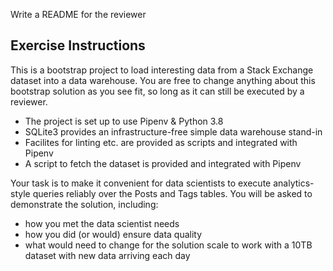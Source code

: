 Write a README for the reviewer



## Exercise Instructions

This is a bootstrap project to load interesting data from a Stack Exchange dataset into a data warehouse.
You are free to change anything about this bootstrap solution as you see fit, so long as it can still be executed by a reviewer.

- The project is set up to use Pipenv & Python 3.8
- SQLite3 provides an infrastructure-free simple data warehouse stand-in
- Facilites for linting etc. are provided as scripts and integrated with Pipenv
- A script to fetch the dataset is provided and integrated with Pipenv

Your task is to make it convenient for data scientists to execute analytics-style queries reliably over the Posts and Tags tables.
You will be asked to demonstrate the solution, including:
- how you met the data scientist needs
- how you did (or would) ensure data quality
- what would need to change for the solution scale to work with a 10TB dataset with new data arriving each day


